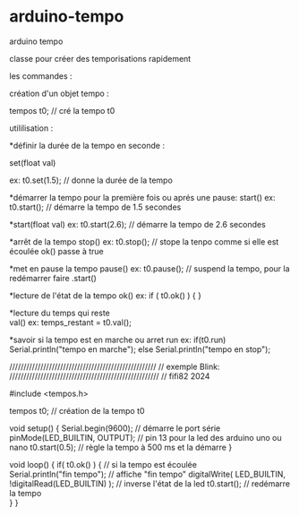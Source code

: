 # arduino-tempo
arduino tempo


classe pour créer des temporisations rapidement

les commandes :

création d'un objet tempo :

tempos t0;   // cré la tempo t0

utililisation :

*définir la durée de la tempo en seconde :

set(float val) 

ex:  t0.set(1.5);  // donne la durée de la tempo

*démarrer la tempo pour la première fois ou aprés une pause:
start()
ex: t0.start();  // démarre la tempo de 1.5 secondes

*start(float val)
ex: t0.start(2.6);  // démarre la tempo de 2.6 secondes

*arrêt de la tempo
stop()
ex: t0.stop(); // stope la tenpo comme si elle est écoulée ok() passe à true

*met en pause la tempo
pause()
ex: t0.pause(); // suspend la tempo, pour la redémarrer faire .start()

*lecture de l'état de la tempo
ok()
ex: if ( t0.ok() ) {  }

*lecture du temps qui reste  
val()
ex: temps_restant = t0.val();

*savoir si la tempo est en marche ou arret
run
ex: if(t0.run) Serial.println("tempo en marche"); else Serial.println("tempo en stop");
  
////////////////////////////////////////////////////
//                  exemple Blink:
/////////////////////////////////////////////////////
// fifi82 2024

#include <tempos.h>

tempos t0;  // création de la tempo t0

void setup() {
  Serial.begin(9600);     // démarre le port série
  pinMode(LED_BUILTIN, OUTPUT); // pin 13 pour la led des arduino uno ou nano
  t0.start(0.5);          // règle la tempo à 500 ms et la démarre
}

void loop() {
  if( t0.ok() ) {         // si la tempo est écoulée     
    Serial.println("fin tempo"); // affiche "fin tempo"
    digitalWrite( LED_BUILTIN, !digitalRead(LED_BUILTIN) ); // inverse l'état de la led
    t0.start();           // redémarre la tempo    
  }
}




